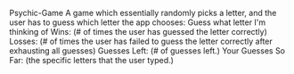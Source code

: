 Psychic-Game 
A game which essentially randomly picks a letter, and the user has to guess which letter the app chooses:
Guess what letter I'm thinking of
Wins: (# of times the user has guessed the letter correctly)
Losses: (# of times the user has failed to guess the letter correctly after exhausting all guesses)
Guesses Left: (# of guesses left.)
Your Guesses So Far: (the specific letters that the user typed.)
